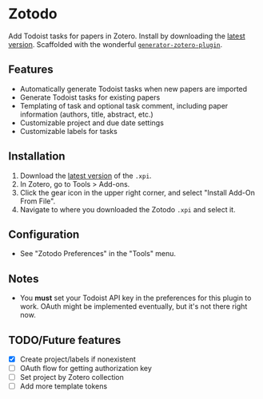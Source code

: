 # Zotodo

Add Todoist tasks for papers in Zotero. Install by downloading the [latest version](https://github.com/wbthomason/zotodo/releases/latest).
Scaffolded with the wonderful
[`generator-zotero-plugin`](https://github.com/retorquere/generator-zotero-plugin).

## Features
- Automatically generate Todoist tasks when new papers are imported
- Generate Todoist tasks for existing papers
- Templating of task and optional task comment, including paper information (authors, title,
  abstract, etc.)
- Customizable project and due date settings
- Customizable labels for tasks

## Installation
1. Download the [latest version](https://github.com/wbthomason/zotodo/releases/latest) of the `.xpi`.
2. In Zotero, go to Tools > Add-ons.
3. Click the  gear icon in the upper right corner, and select "Install Add-On From File".
4. Navigate to where you downloaded the Zotodo `.xpi` and select it.

## Configuration
- See "Zotodo Preferences" in the "Tools" menu.

## Notes
- You **must** set your Todoist API key in the preferences for this plugin to work. OAuth might be
  implemented eventually, but it's not there right now.

## TODO/Future features
- [x] Create project/labels if nonexistent
- [ ] OAuth flow for getting authorization key
- [ ] Set project by Zotero collection
- [ ] Add more template tokens
